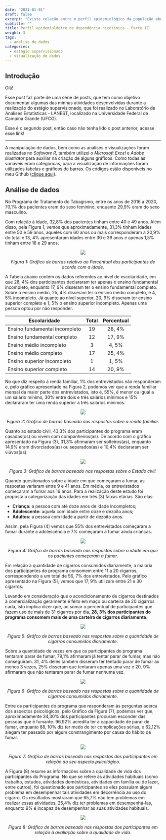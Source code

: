 ```yaml
---
date: "2021-01-01"
draft: false
excerpt: "Existe relação entre o perfil epidemiológico da população abordada com o seu grau de dependência à nicotina?"
subtitle: ""
title: Perfil epidemiológico de dependência nicotínica - Parte II
weight: 3
tags:
  - analise de dados
categories:
  - estágio supervisionado
  - visualização de dados
---
```


## Introdução

Olá!

Esse post faz parte de uma série de posts, que tem como objetivo documentar algumas das minhas atividades desenvolvidas durante a realização do estágio supervisionado, que foi realizado no Laboratório de Análises Estatísticas - LANEST, localizado na Universidade Federal de Campina Grande (UFCG). 

Esse é o segundo post, então caso não tenha lido o post anterior, acesse esse link! 

--- 

A manipulação de dados, bem como as análises e visualizações foram realizadas
no *Software R*, também utilizei o *Microsoft Excel* e *Adobe Illustrator* para auxiliar na criação de alguns gráficos. Como todas as variáveis eram categóricas, para a visualização de informações foram utilizados tabelas e gráficos de barras. Os códigos estão disponíveis no meu Github ([clique aqui](https://github.com/rodriguesbianca/perfil-epidemiologico)).

## Análise de dados 
No Programa de Tratamento do Tabagismo, entre os anos de 2016 a 2020, 70,1% dos pacientes eram do sexo feminino, enquanto 29,9% eram do sexo masculino. 

Com relação à idade, 32,8% dos pacientes tinham entre 40 e 49 anos. Além disso, pela Figura 1, vemos que aproximadamente, 31,3% tinham idades entre 50 e 59 anos, aqueles com 60 anos ou mais corresponderam a 20,9% do total e 13, 4% apresentaram idades entre 30 e 39 anos e apenas 1,5% tinham entre 18 e 29 anos. 



<div align="center">
  <img src="Idade_tabagismo.png"/>  
  
  *Figura 1: Gráfico de barras relativo ao Percentual dos participantes de acordo com a idade.*
</div>



A Tabela abaixo contém os dados referentes ao nível de escolaridade, em que 28, 4%
dos participantes declararam ter apenas o ensino fundamental incompleto, enquanto
17, 9% disseram ter o ensino fundamental completo. Sobre o ensino médio, 25, 4% disseram ter o ensino médio completo, e 4, 5% incompleto. Já quanto ao nível superior, 20, 9% disseram ter ensino superior completo e 1, 5% o ensino superior incompleto. Apenas uma pessoa optou por não responder.


| Escolaridade                  | Total | Percentual |
|-------------------------------|:-----:|:----------:|
| Ensino fundamental incompleto |   19  |   28, 4%   |
| Ensino fundamental completo   |   12  |   17, 9%   |
| Ensino médio incompleto       |   3   |    4, 5%   |
| Ensino médio completo         |   17  |   25, 4%   |
| Ensino superior incompleto    |   1   |    1, 5%   |
| Ensino superior completo      |   14  |   20, 9%   |


No que diz respeito à renda familiar, 1% dos entrevistados não responderam e, pelo gráfico apresentado na Figura 2, podemos ver que a renda familiar mensal da maior parte dos entrevistados, isto é, 55%, é menor ou igual a um salário mínimo, 30% entre dois e três salários mínimos e 15% declararam ter uma renda superior a três salários mínimos.

<div align="center">
  <img src="renda.png"/>  
  
  *Figura 2: Gráfico de barras baseado nas respostas sobre a renda familiar.*
</div>


Quanto ao estado civil, 43,3% dos participantes do programa eram casadas(os) ou vivem com companheiros(as). De acordo com o gráfico apresentado na Figura (3), 31,3% afirmaram ser solteiros(as), enquanto 14,9% eram divorciados(as) ou separados(as) e 10,4% declararam ser viúvos(as).

<div align="center">
  <img src="estado-civil.png"/>  
  
  *Figura 3: Gráfico de barras baseado nas respostas sobre o Estado civil.*
</div>


Quando questionados sobre a idade em que começaram a fumar, as respostas variaram entre 9 e 41 anos. Em média, os entrevistados começaram a fumar aos 16 anos. 
Para a realização deste estudo foi proposta a categorização das idades em três (3) faixas etárias. São elas:

- **Criança:** a pessoa com até doze anos de idade incompletos;
- **Adolescente:** aquela com idade entre doze e dezoito anos;
- **Adultos:** a pessoa com idade a partir de dezoito anos.

Assim, pela Figura (4) vemos que 55% dos entrevistados começaram a fumar
durante a adolescência e 7% começaram a fumar ainda crianças.

<div align="center">
  <img src="comecou-fumar.png"/>  
  
  *Figura 4: Gráfco de barras baseado nas respostas sobre a idade em que os pacientes começaram a fumar.*
</div>


Em relação à quantidade de cigarros consumidos diariamente, a maioria dos participantes do programa consomem entre 11 a 20 cigarros, correspondendo a um total de 56, 7% dos entrevistados. Pelo gráfico apresentado na Figura (5), vemos que 17, 9% utilizam entre 21 e 30 cigarros.  


Levando em consideração que o acondicionamento de cigarros destinados à comercialização geralmente é feito em maço ou carteira de 20 cigarros cada, isto implica dizer que, ao somar o percentual de participantes que fazem uso de mais de 31 cigarros por dia, **28, 3% dos participantes do programa consomem mais de uma carteira de cigarros diariamente**.

<div align="center">
  <img src="cigarros-diarios.png"/>  
  
  *Figura 5: Gráfco de barras baseado nas respostas sobre a quantidade de cigarros consumidos diariamente.*
</div>

Sobre a quantidade de vezes em que os participantes do programa tentaram parar
de fumar, 79,1% afirmaram já tentar parar de fumar, mas não conseguiram. 31, 4%
deles também disseram ter tentado parar de fumar ao menos 3 vezes, 25% disseram que tentaram apenas uma vez e 20, 9% afirmaram que não tentaram parar de fumar nenhuma vez.


<div align="center">
  <img src="paroudefumar.png"/>  
  
  *Figura 6: Gráfco de barras baseado nas respostas sobre a quantidade de cigarros consumidos diariamente.*
</div>

Entre os participantes do programa que responderam às perguntas acerca dos aspectos psicológicos, pelo Gráfico da Figura (7), podemos ver que, aproximadamente 34,30% dos participantes procuram esconder das pessoas que é fumante. 96,92% acredita ter a capacidade de parar de fumar, enquanto 88, 10% diz ter medo de ter complicações sérias, e 62,12% alegam ter passado por algum constrangimento por causa do hábito de fumar.


<div align="center">
  <img src="HT.png"/>  
  
  *Figura 7: Gráfico de barras baseado nas respostas dos participantes em relação ao seu aspecto psicológico.*
</div>


A Figura (8) resume as informações sobre a qualidade de vida dos participantes
do Programa. No que se refere às atividades habituais (como trabalho, estudos, atividades domésticas, atividades em família ou de lazer, entre outros), foi questionado aos participantes se eles possuíam algum problema em desempenhar tais atividades em decorrência ao uso do cigarro. Os resultados mostraram que 65,7% não tem problemas em realizar essas atividades, 25,4% diz ter problemas em desempenhá-las, enquanto 9% é incapaz de desempenhar as suas atividades habituais.

<div align="center">
  <img src="qualidade_vida.jpg"/>  
  
  *Figura 8: Gráfico de barras baseado nas respostas dos participantes em relação à avaliação sobre a qualidade de vida.*
</div>
